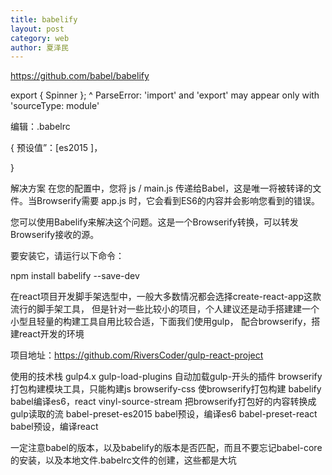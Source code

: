```yaml
---
title: babelify
layout: post
category: web
author: 夏泽民
---
```

https://github.com/babel/babelify

export { Spinner };
^
ParseError: 'import' and 'export' may appear only with 'sourceType: module'
<!-- more -->
编辑：.babelrc



  {
预设值”：[es2015 ]，
 
} 
  

解决方案
在您的配置中，您将 js / main.js 传递给Babel，这是唯一将被转译的文件。当Browserify需要 app.js 时，它会看到ES6的内容并会影响您看到的错误。



您可以使用Babelify来解决这个问题。这是一个Browserify转换，可以转发Browserify接收的源。



要安装它，请运行以下命令：


  npm install babelify --save-dev
  
  在react项目开发脚手架选型中，一般大多数情况都会选择create-react-app这款流行的脚手架工具，
但是针对一些比较小的项目，个人建议还是动手搭建建一个小型且轻量的构建工具自用比较合适，下面我们使用gulp，
配合browserify，搭建react开发的环境

项目地址：https://github.com/RiversCoder/gulp-react-project

使用的技术栈
gulp4.x
gulp-load-plugins 自动加载gulp-开头的插件
browserify 打包构建模块工具，只能构建js
browserify-css 使browserify打包构建
babelify babel编译es6，react
vinyl-source-stream 把browserify打包好的内容转换成gulp读取的流
babel-preset-es2015 babel预设，编译es6
babel-preset-react babel预设，编译react

一定注意babel的版本，以及babelify的版本是否匹配，而且不要忘记babel-core的安装，以及本地文件.babelrc文件的创建，这些都是大坑
